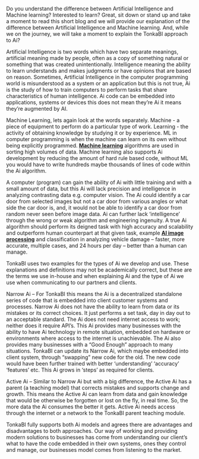 <p>Do you understand the difference between Artificial Intelligence and Machine learning? Interested to learn? Great, sit down or stand up and take a moment to read this short blog and we will provide our explanation of the difference between Artificial Intelligence and Machine learning. And, while we on the journey, we will take a moment to explain the TonkaBI approach to Ai?</p>

<p>Artificial Intelligence is two words which have two separate meanings, artificial meaning made by people, often as a copy of something natural or something that was created unintentionally. Intelligence meaning the ability to learn understands and makes judgments or have opinions that are based on reason. Sometimes, Artificial Intelligence in the computer programming world is misunderstood as a system or an application but this is not true, Ai is the study of how to train computers to perform tasks that share characteristics of human intelligence. Ai code can be embedded into applications, systems or devices this does not mean they’re Ai it means they’re augmented by AI.</p>

<p>Machine Learning, lets again look at the words separately. Machine - a piece of equipment to perform do a particular type of work. Learning - the activity of obtaining knowledge by studying it or by experience. ML in computer programming is when the machine can learn on its own without being explicitly programmed. <a href="https://www.tonkabi.com/machine-learning"><b>Machine learning</b></a> algorithms are used in sorting high volumes of data. Machine learning also supports Ai development by reducing the amount of hard rule based code, without ML you would have to write hundreds maybe thousands of lines of code within the Ai algorithm.</p>

<p>A computer (program) can gain the ability of Ai with little training and with a small amount of data, but this Ai will lack precision and intelligence in analyzing contrasting data e.g. computer vision. The Ai could identify a car door from selected images but not a car door from various angles or what side the car door is, and, it would not be able to identify a car door from random never seen before image data. Ai can further lack ‘intelligence’ through the wrong or weak algorithm and engineering ingenuity. A true Ai algorithm should perform its deigned task with high accuracy and scalability and outperform human counterpart at that given task, example <a href="https://www.tonkabi.com/artificial-intelligence"><b>AI image processing</b></a> and classification in analyzing vehicle damage – faster, more accurate, multiple cases, and 24 hours per day – better than a human can manage.</p>

<p>TonkaBI uses two examples for the types of Ai we develop and use. These explanations and definitions may not be academically correct, but these are the terms we use in-house and when explaining Ai and the type of Ai we use when communicating to our partners and clients.</p>

<p>Narrow Ai – For TonkaBI this means the Ai is a decentralized standalone series of code that is embedded into client customer systems and processes. Narrow Ai does not have the ability to learn from data or its mistakes or its correct choices. It just performs a set task, day in day out to an acceptable standard. The Ai does not need internet access to work; neither does it require API’s. This Ai provides many businesses with the ability to have Ai technology in remote situation, embedded on hardware or environments where access to the internet is unachievable. The Ai also provides many businesses with a “Good Enough” approach to many situations. TonkaBI can update its Narrow Ai, which maybe embedded into client system, through “swapping” new code for the old. The new code would have been further trained with better ‘understanding’ ‘accuracy’ ‘features’ etc. This Ai grows in ‘steps’ as required for clients.</p>

<p>Active Ai – Similar to Narrow Ai but with a big difference, the Active Ai has a parent (a teaching model) that corrects mistakes and supports change and growth. This means the Active Ai can learn from data and gain knowledge that would be otherwise be forgotten or lost on the fly, in real time. So, the more data the Ai consumes the better it gets. Active Ai needs access through the internet or a network to the TonkaBI parent teaching module.</p>

<p>TonkaBI fully supports both Ai models and agrees there are advantages and disadvantages to both approaches. Our way of working and providing modern solutions to businesses has come from understanding our client’s what to have the code embedded in their own systems, ones they control and manage, our businesses model comes from listening to the market.</p>
